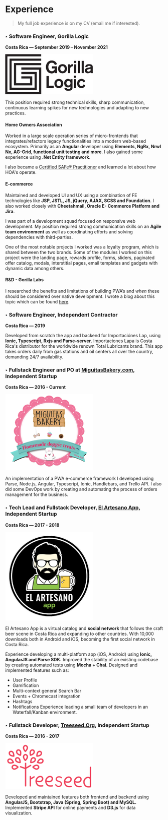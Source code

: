 # Experience

> My full job experience is on my CV (email me if interested).

### ‣ Software Engineer, Gorilla Logic

**Costa Rica ― September 2019 – November 2021**

<a href="http://www.gorillalogic.com/" target="_blank">
  <img width="280" src="/logo_gl.png" alt="">
</a>

This position required strong technical skills, sharp communication, continuous learning spikes for new technologies and
adapting to new practices.

#### Home Owners Association

Worked in a large scale operation series of micro-frontends that integrates/refactors legacy functionalities into a
modern web-based ecosystem.
Primarily as an **Angular** developer using **Elements, NgRx, Nrwl Nx, AG-Grid, functional unit testing and
more**. I also gained some experience using **.Net Entity framework**.

I also became a [Certified SAFe® Practitioner](https://www.scaledagileframework.com/) and learned a lot about how HOA's operate.

#### E-commerce

Maintained and developed UI and UX using a combination of FE technologies like **JSP, JSTL, JS, jQuery, AJAX, SCSS and
Foundation**. I also worked closely with **Cheetahmail, Oracle E- Commerce Platform and Jira**.

I was part of a development squad focused on responsive web development. My position required strong communication
skills on an **Agile team environment** as well as coordinating efforts and solving dependencies with third-parties.

One of the most notable projects I worked was a loyalty program, which is shared between the two brands. Some of the
modules I worked on this project were the landing page, rewards profile, forms, sliders, paginated offer catalog,
modals, interstitial pages, email templates and gadgets with dynamic data among others.

#### R&D - Gorilla Labs

I researched the benefits and limitations of building PWA’s and _when_ these should be considered over native
development. I wrote a blog about this topic which can be found
[here](https://gorillalogic.com/blog/why-and-when-you-should-consider-using-pwas/).

### ‣ Software Engineer, Independent Contractor

**Costa Rica ― 2019**

Developed from scratch the app and backend for Importaciónes Lap, using **Ionic, Typescript, Rxjs and Parse-server**.
Importaciones Lapa is Costa Rica's distributor for the worldwide renown Total Lubricants brand. This app takes orders
daily from gas stations and oil centers all over the country, demanding 24/7 availability.

### ‣ Fullstack Engineer and PO at [MiguitasBakery.com](https://miguitasbakery.com/), Independent Startup

**Costa Rica ― 2016 - Current**

<a href="https://www.miguitasbakery.com/" target="_blank">
  <img width="280" src="/logo_miguitas.png" alt="">
</a>

An implementation of a PWA e-commerce framework I developed using Parse, Node.js, Angular, Typescript, Ionic, Handlebars, and Trello API.
I also did some DevOps work by creating and automating the process of orders management for the business.

### ‣ Tech Lead and Fullstack Developer, [El Artesano App](http://www.elartesanoapp.com/), Independent Startup

**Costa Rica ― 2017 - 2018**

<a href="http://www.elartesanoapp.com/" target="_blank">
  <img width="280" src="/logo_artesano.png" alt="">
</a>

El Artesano App is a virtual catalog and **social network** that follows the craft beer scene in Costa Rica and
expanding to other countries.
With 10,000 downloads both in Android and iOS, becoming the first social network in Costa Rica.

Experience developing a multi-platform app (iOS, Android) using **Ionic, AngularJS and Parse SDK.**
Improved the stability of an existing codebase by creating automated tests using **Mocha + Chai.**
Designed and implemented features such as:

- User Profile
- Gamification
- Multi-context general Search Bar
- Events + Chromecast integration
- Hashtags
- Notifications
Experience leading a small team of developers in an Waterfall/Kanban environment.

### ‣ Fullstack Developer, [Treeseed.Org](https://www.treeseed.org/), Independent Startup

**Costa Rica ― 2016 - 2017**

<a href="http://www.treeseed.org/" target="_blank">
  <img width="280" src="/logo_treeseed.png" alt="">
</a>

Developed and maintained features both frontend and backend using **AngularJS, Bootstrap, Java (Spring, Spring
Boot) and MySQL.**
Implemented **Stripe API** for online payments and **D3.js** for data visualization.